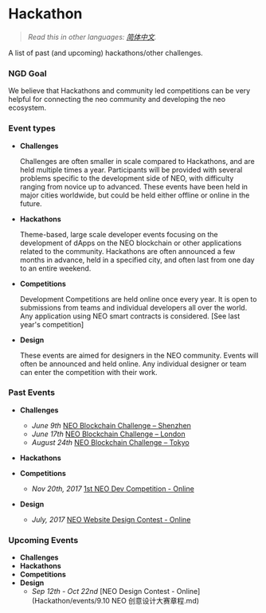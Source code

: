 # Hackathon

> *Read this in other languages: [简体中文](README.zh-cn.md).*

A list of past (and upcoming) hackathons/other challenges. 

### NGD Goal

We believe that Hackathons and community led competitions can be very helpful for connecting the neo community and developing the neo ecosystem.

### Event types
- **Challenges**

  Challenges are often smaller in scale compared to Hackathons, and are held multiple times a year. Participants will be provided with several problems specific to the development side of NEO, with difficulty ranging from novice up to advanced. These events have been held in major cities worldwide, but could be held either offline or online in the future. 

- **Hackathons** 

  Theme-based, large scale developer events focusing on the development of dApps on the NEO blockchain or other applications related to the community. Hackathons are often announced a few months in advance, held in a specified city, and often last from one day to an entire weekend. 

- **Competitions**

  Development Competitions are held online once every year. It is open to submissions from teams and individual developers all over the world. Any application using NEO smart contracts is considered. [See last year's competition]

- **Design**

  These events are aimed for designers in the NEO community. Events will often be announced and held online. Any individual designer or team can enter the competition with their work. 

### Past Events

- **Challenges**
  - *June 9th* [NEO Blockchain Challenge – Shenzhen](events/6.09%20NEO%20Blockchain%20Challenge%20-%20Shenzhen.md)
  - *June 17th* [NEO Blockchain Challenge – London](events/6.17%20NEO%20Blockchain%20Challenge%20-%20London.md)
  - *August 24th* [NEO Blockchain Challenge – Tokyo](events/8.24%20NEO%20Blockchain%20Challenge%20-%20Tokyo.md)
- **Hackathons**
- **Competitions**

  - *Nov 20th, 2017* [1st NEO Dev Competition - Online](https://neo.org/blog/details/3074)
- **Design**
  - *July, 2017* [NEO Website Design Contest - Online](https://www.reddit.com/r/Antshares/comments/6liyj8/neo_website_redesign_competitionwe_are_looking/)


### Upcoming Events


- **Challenges**
- **Hackathons**
- **Competitions**
- **Design**
  - *Sep 12th - Oct 22nd* [NEO Design Contest - Online](Hackathon/events/9.10 NEO 创意设计大赛章程.md)

